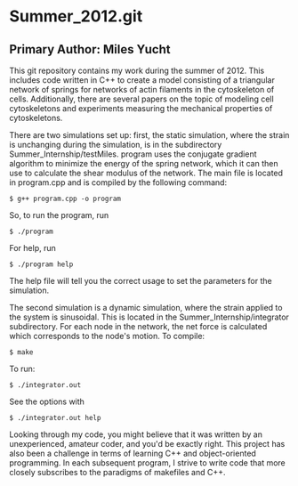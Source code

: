 Summer\_2012.git
================

Primary Author: Miles Yucht
---------------------------

This git repository contains my work during the summer of 2012. This
includes code written in C++ to create a model consisting of a triangular
network of springs for networks of actin filaments in the cytoskeleton
of cells. Additionally, there are several papers on the topic of modeling
cell cytoskeletons and experiments measuring the mechanical properties of
cytoskeletons.

There are two simulations set up: first, the static simulation, where the
strain is unchanging during the simulation, is in the subdirectory
Summer\_Internship/testMiles. program uses the conjugate gradient algorithm to
minimize the energy of the spring network, which it can then use to calculate
the shear modulus of the network. The main file is located in program.cpp and
is compiled by the following command:

    $ g++ program.cpp -o program
    
So, to run the program, run 

    $ ./program

For help, run

    $ ./program help

The help file will tell you the correct usage to set the parameters for the
simulation. 

The second simulation is a dynamic simulation, where the strain applied to the
system is sinusoidal. This is located in the Summer\_Internship/integrator
subdirectory. For each node in the network, the net force is calculated which
corresponds to the node's motion. To compile:

    $ make
    
To run:

    $ ./integrator.out

See the options with 

    $ ./integrator.out help
    
Looking through my code, you might believe that it was written by an
unexperienced, amateur coder, and you'd be exactly right. This project has
also been a challenge in terms of learning C++ and object-oriented
programming. In each subsequent program, I strive to write code that more
closely subscribes to the paradigms of makefiles and C++.
